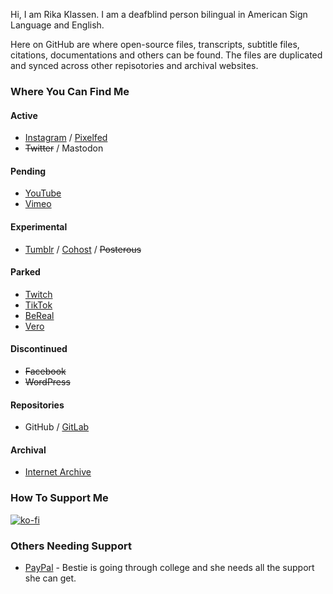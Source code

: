 Hi, I am Rika Klassen. I am a deafblind person bilingual in American Sign Language and English. 

Here on GitHub are where open-source files, transcripts, subtitle files, citations, documentations and others can be found. The files are duplicated and synced across other repisotories and archival websites.
### Where You Can Find Me
#### Active
- [Instagram](https://www.instagram.com/rikaklassen/) / [Pixelfed](https://pixelfed.social/rikaklassen)
- ~~Twitter~~ / Mastodon
#### Pending
- [YouTube](https://www.youtube.com/@rikaklassen)
- [Vimeo](https://vimeo.com/rikaklassen)
#### Experimental
- [Tumblr](https://www.tumblr.com/rikaklassen) / [Cohost](https://cohost.org/rikaklassen) / ~~Posterous~~
#### Parked
- [Twitch](https://www.twitch.tv/rikaklassen)
- [TikTok](https://tiktok.com/@rikaklassen)
- [BeReal](https://bere.al/rikaklassen)
- [Vero](https://vero.co/rikaklassen)
#### Discontinued
- ~~Facebook~~
- ~~WordPress~~
#### Repositories
- GitHub / [GitLab](https://gitlab.com/rikaklassen)
#### Archival
- [Internet Archive](https://archive.org/details/@rika_klassen)
### How To Support Me
[![ko-fi](https://ko-fi.com/img/githubbutton_sm.svg)](https://ko-fi.com/U7U4GHE0Q)
### Others Needing Support
- [PayPal](https://www.paypal.me/bglamours) - Bestie is going through college and she needs all the support she can get.
